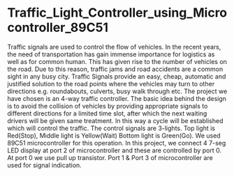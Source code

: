 # Traffic_Light_Controller_using_Microcontroller_89C51
Traffic signals are used to control the flow of vehicles. In the recent years, the need of transportation has gain immense importance for logistics as well as for common human. This has given rise to the number of vehicles on the road. Due to this reason, traffic jams and road accidents are a common sight in any busy city. Traffic Signals provide an easy, cheap, automatic and justified solution to the road points where the vehicles may turn to other directions e.g. roundabouts, culverts, busy walk through etc. The project we have chosen is an 4-way traffic controller. The basic idea behind the design is to avoid the collision of vehicles by providing appropriate signals to different directions for a limited time slot, after which the next waiting drivers will be given same treatment. In this way a cycle will be established which will control the traffic. The control signals are 3-lights. Top light is Red(Stop), Middle light is Yellow(Wait) Bottom light is Green(Go). We used 89C51 microcontroller for this operation. In this project, we connect 4 7-seg LED display at port 2 of microcontroller and these are controlled by port 0. At port 0 we use pull up transistor. Port 1 &amp; Port 3 of microcontroller are used for signal indication.

